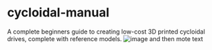 # cycloidal-manual
A complete beginners guide to creating low-cost 3D printed cycloidal drives, complete with reference models.
![image](https://user-images.githubusercontent.com/79012344/120367169-8aac2d80-c2de-11eb-9a92-70e5721f0f0f.png)
and then mote text

